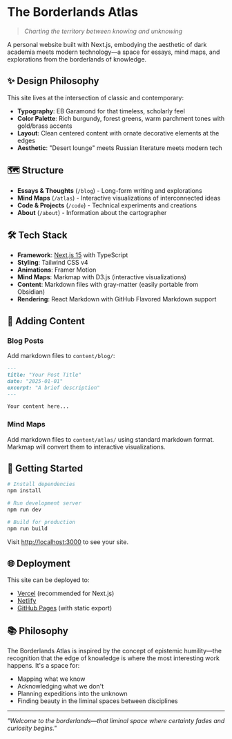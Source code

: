 # The Borderlands Atlas

> *Charting the territory between knowing and unknowing*

A personal website built with Next.js, embodying the aesthetic of dark academia meets modern technology—a space for essays, mind maps, and explorations from the borderlands of knowledge.

## ✨ Design Philosophy

This site lives at the intersection of classic and contemporary:
- **Typography**: EB Garamond for that timeless, scholarly feel
- **Color Palette**: Rich burgundy, forest greens, warm parchment tones with gold/brass accents
- **Layout**: Clean centered content with ornate decorative elements at the edges
- **Aesthetic**: "Desert lounge" meets Russian literature meets modern tech

## 🗺️ Structure

- **Essays & Thoughts** (`/blog`) - Long-form writing and explorations
- **Mind Maps** (`/atlas`) - Interactive visualizations of interconnected ideas
- **Code & Projects** (`/code`) - Technical experiments and creations
- **About** (`/about`) - Information about the cartographer

## 🛠️ Tech Stack

- **Framework**: [Next.js 15](https://nextjs.org/) with TypeScript
- **Styling**: Tailwind CSS v4
- **Animations**: Framer Motion
- **Mind Maps**: Markmap with D3.js (interactive visualizations)
- **Content**: Markdown files with gray-matter (easily portable from Obsidian)
- **Rendering**: React Markdown with GitHub Flavored Markdown support

## 📝 Adding Content

### Blog Posts

Add markdown files to `content/blog/`:

```markdown
---
title: "Your Post Title"
date: "2025-01-01"
excerpt: "A brief description"
---

Your content here...
```

### Mind Maps

Add markdown files to `content/atlas/` using standard markdown format. Markmap will convert them to interactive visualizations.

## 🚀 Getting Started

```bash
# Install dependencies
npm install

# Run development server
npm run dev

# Build for production
npm run build
```

Visit [http://localhost:3000](http://localhost:3000) to see your site.

## 🌐 Deployment

This site can be deployed to:
- [Vercel](https://vercel.com) (recommended for Next.js)
- [Netlify](https://netlify.com)
- [GitHub Pages](https://pages.github.com) (with static export)

## 📚 Philosophy

The Borderlands Atlas is inspired by the concept of epistemic humility—the recognition that the edge of knowledge is where the most interesting work happens. It's a space for:

- Mapping what we know
- Acknowledging what we don't
- Planning expeditions into the unknown
- Finding beauty in the liminal spaces between disciplines

---

*"Welcome to the borderlands—that liminal space where certainty fades and curiosity begins."*
